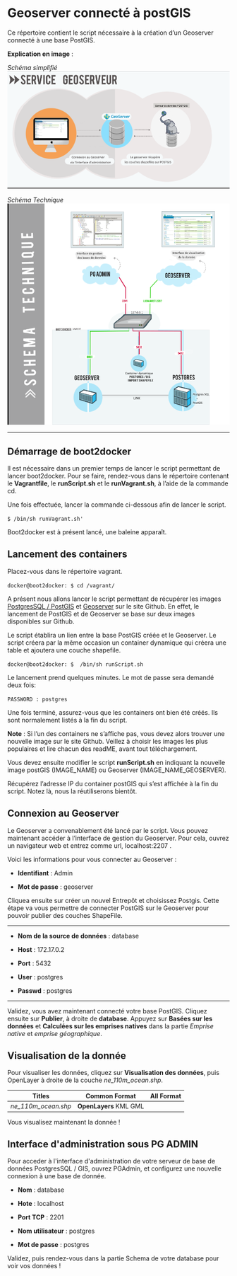 Geoserver connecté à postGIS
==========
Ce répertoire contient le script nécessaire à la création d’un Geoserver connecté à une base PostGIS.

**Explication en image** : 

*Schéma simplifié* 
 ![alt text](https://raw.githubusercontent.com/Sananas/projet_ASI/master/Schema_Geoserver_Postgis_Simple.png "Schema de la connexion GEOSERVER / POSTGIS que nous allons etablir ")

*Schéma Technique* 
![alt text](https://raw.githubusercontent.com/Sananas/projet_ASI/master/Connect_GEOSERVER_POSTGRES.png "Schema de la connexion GEOSERVER / POSTGIS que nous allons etablir ")

***
Démarrage de boot2docker
------
Il est nécessaire dans un premier temps de lancer le script permettant de lancer boot2docker. Pour se faire, rendez-vous dans le répertoire contenant le **Vagrantfile**, le **runScript.sh** et le **runVagrant.sh**, à l’aide de la commande cd.

Une fois effectuée, lancer la commande ci-dessous afin de lancer le script.

`$ /bin/sh runVagrant.sh'`

Boot2docker est à présent lancé, une baleine apparaît.


Lancement des containers
------

Placez-vous dans le répertoire vagrant.

`docker@boot2docker: $ cd /vagrant/`

A présent nous allons lancer le script permettant de récupérer les images [PostgresSQL / PostGIS](https://github.com/jamesbrink/docker-postgresql) et [Geoserver](https://github.com/kartoza/docker-geoserver) sur le site Github. En effet, le lancement de PostGIS et de Geoserver se base sur deux images disponibles sur Github. 

Le script établira un lien entre la base PostGIS créée et le Geoserver. Le script créera par la même occasion un container dynamique qui créera une table et ajoutera une couche shapefile.

`docker@boot2docker: $  /bin/sh runScript.sh`

Le lancement prend quelques minutes. Le mot de passe sera demandé deux fois:

`PASSWORD : postgres`

Une fois terminé, assurez-vous que les containers ont bien été créés. Ils sont normalement listés à la fin du script.

**Note** : Si l’un des containers ne s’affiche pas, vous devez alors trouver une nouvelle image sur le site Github. Veillez à choisir les images les plus populaires et lire chacun des readME, avant tout téléchargement.

Vous devez ensuite modifier le script **runScript.sh** en indiquant la nouvelle image postGIS (IMAGE_NAME) ou Geoserver (IMAGE_NAME_GEOSERVER).

Récupérez l’adresse IP du container postGIS qui s’est affichée à la fin du script. Notez là, nous la réutiliserons bientôt.

Connexion au Geoserver
---
Le Geoserver a convenablement été lancé par le script. Vous pouvez maintenant accéder à l’interface de gestion du Geoserver. Pour cela, ouvrez un navigateur web et entrez comme url, localhost:2207 .

Voici les informations pour vous connecter au Geoserver :

* **Identifiant** : Admin

* **Mot de passe** : geoserver

Cliquea ensuite sur créer un nouvel Entrepôt et choisissez Postgis. Cette étape va vous permettre de connecter PostGIS sur le Geoserver pour pouvoir publier des couches ShapeFile.

____
* **Nom de la source de données** : database

* **Host** : 172.17.0.2

* **Port** : 5432

* **User** : postgres

* **Passwd** : postgres
____
Validez, vous avez maintenant connecté votre base PostGIS. Cliquez ensuite sur **Publier**, à droite de **database**. 
Appuyez sur **Basées sur les données** et **Calculées sur les emprises natives** dans la partie *Emprise native* et *emprise géographique*.



Visualisation de la donnée
------
Pour visualiser les données, cliquez sur **Visualisation des données**, puis OpenLayer à droite de la couche *ne_110m_ocean.shp*. 

| Titles        | Common Format           | All Format  |
| ------------- |:-------------:| -----:|
| *ne_110m_ocean.shp*     | **OpenLayers** KML GML |    |

Vous visualisez maintenant la donnée !

Interface d'administration sous PG ADMIN
------

Pour acceder à l'interface d'administration de votre serveur de base de données PostgresSQL / GIS, ouvrez PGAdmin, et configurez une nouvelle connexion à une base de donnée.

* **Nom** : database

* **Hote** : localhost

* **Port TCP** : 2201

* **Nom utilisateur** : postgres

* **Mot de passe** : postgres

Validez, puis rendez-vous dans la partie Schema de votre database pour voir vos données !
